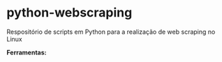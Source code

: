 # python-webscraping
Respositório de scripts em Python para a realização de web scraping no Linux

**Ferramentas:**

